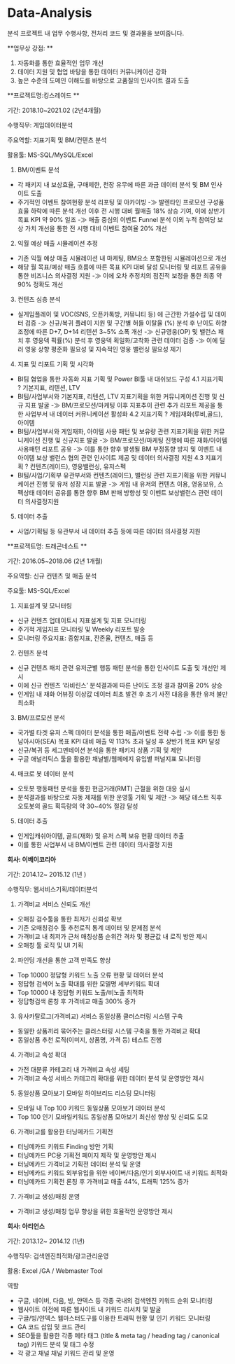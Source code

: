 # Data-Analysis
분석 프로젝트 내 업무 수행사항, 전처리 코드 및 결과물을 보여줍니다. 

**업무상 강점: **
1. 자동화를 통한 효율적인 업무 개선
2. 데이터 지원 및 협업 바탕을 통한 데이터 커뮤니케이션 강화
3. 높은 수준의 도메인 이해도를 바탕으로 고품질의 인사이트 결과 도출

**프로젝트명:킹스레이드 **

기간: 2018.10~2021.02 (2년4개월)

수행직무: 게임데이터분석

주요역할: 지표기획 및 BM/컨텐츠 분석

활용툴: MS-SQL/MySQL/Excel

1. BM/이벤트 분석
- 각 패키지 내 보상효율, 구매제한, 천장 유무에 따른 과금 데이터 분석 및 BM 인사이트 도출
- 주기적인 이벤트 참여현황 분석 리포팅 및 아카이빙
-≫ 발렌타인 프로모션 구성품 효율 하락에 따른 분석 개선 이후 전 시행 대비 월매출 18% 상승 기여, 이에 상반기 목표 KPI 약 90% 일조
-≫ 매출 중심의 이벤트 Funnel 분석 이외 누적 참여당 보상 가치 개선을 통한 전 시행 대비 이벤트 참여율 20% 개선 

2. 익월 예상 매출 시뮬레이션 추정
- 기존 익월 예상 매출 시뮬레이션 내 마케팅, BM요소 포함한된 시뮬레이션으로 개선
- 해당 월 목표/예상 매출 흐름에 따른 목표 KPI 대비 달성 모니터링 및 리포트 공유을 통한 비즈니스 의사결정 지원
-≫ 이에 오차 추정치의 점진적 보정을 통한 최종 약 90% 정확도 개선

3. 컨텐츠 심층 분석
- 실게임플레이 및 VOC(SNS, 오픈카톡방, 커뮤니티 등) 에 근간한 가설수립 및 데이터 검증
-≫ 신규/복귀 플레이 지원 및 구간별 허들 이탈율 (%) 분석 후 난이도 하향 조정에 따른 D+7, D+14 리텐션 3~5% 소폭 개선
-≫ 신규영웅(OP) 및 밸런스 패치 후 영웅덱 픽률(%) 분석 후 영웅덱 획일화/고착화 관련 데이터 검증
-≫ 이에 딜러 영웅 상향 평준화 필요성 및 지속적인 영웅 밸런싱 필요성 제기

4. 지표 및 리포트 기획 및 시각화
- BI팀 협업을 통한 자동화 지표 기획 및 Power BI툴 내 대쉬보드 구성
4.1 지표기획 ? 기본지표, 리텐션, LTV
- BI팀/사업부서와 기본지표, 리텐션, LTV 지표기획을 위한 커뮤니케이션 진행 및 신규 지표 발굴
-≫ BM/프로모션/마케팅 이후 지표추이 관련 추가 리포트 제공을 통한 사업부서 내 데이터 커뮤니케이션 활성화
4.2 지표기획 ? 게임재화(루비,골드), 아이템
- BI팀/사업부서와 게임재화, 아이템 사용 패턴 및 보유량 관련 지표기획을 위한 커뮤니케이션 진행 및 신규지표 발굴
-≫ BM/프로모션/마케팅 진행에 따른 재화/아이템 사용패턴 리포트 공유
-≫ 이를 통한 향후 발생될 BM 부정동향 방지 및 이벤트 내 아이템 보상 밸런스 협의 관련 인사이트 제공 및 데이터 의사결정 지원
4.3 지표기획 ? 컨텐츠(레이드), 영웅밸런싱, 유저스펙
- BI팀/사업/기획부 유관부서와 컨텐츠(레이드), 밸런싱 관련 지표기획을 위한 커뮤니케이션 진행 및 유저 성장 지표 발굴
-≫ 게임 내 유저의 컨텐츠 이용, 영웅보유, 스펙상태 데이터 공유를 통한 향후 BM 판매 방향성 및 이벤트 보상밸런스 관련 데이터 의사결정지원

5. 데이터 추출
- 사업/기획팀 등 유관부서 내 데이터 추출 등에 따른 데이터 의사결정 지원

**프로젝트명: 드래곤네스트
**

기간: 2016.05~2018.06 (2년 1개월)

주요역할: 신규 컨텐츠 및 매출 분석

주요툴: MS-SQL/Excel

1. 지표설계 및 모니터링
- 신규 컨텐츠 업데이트시 지표설계 및 지표 모니터링
- 주기적 게임지표 모니터링 및 Weekly 리포트 발송
- 모니터링 주요지표: 종합지표, 잔존율, 컨텐츠, 매출 등

2. 컨텐츠 분석
- 신규 컨텐츠 패치 관련 유저군별 행동 패턴 분석을 통한 인사이트 도출 및 개선안 제시
- 이에 신규 컨텐츠 ‘라비린스’ 분석결과에 따른 난이도 조정 결과 참여율 20% 상승
- 인게임 내 재화 어뷰징 이상값 데이터 최초 발견 후 조기 사전 대응을 통한 유저 불만 최소화

3. BM/프로모션 분석
- 국가별 타겟 유저 스펙 데이터 분석을 통한 매출/이벤트 전략 수립
-≫ 이를 통한 동남아시아(SEA) 목표 KPI 대비 매출 약 113% 초과 달성 후 상반기 목표 KPI 달성
- 신규/복귀 등 세그멘테이션 분석을 통한 패키지 상품 기획 및 제안
- 구글 애널리틱스 툴을 활용한 채널별/웹페에지 유입별 퍼널지표 모니터링

4. 매크로 봇 데이터 분석
- 오토봇 행동패턴 분석을 통한 현금거래(RMT) 근절을 위한 대응 실시
- 분석결과를 바탕으로 자동 제재를 위한 운영툴 기획 및 제안
-≫ 해당 테스트 직후 오토봇의 골드 획득량의 약 30~40% 절감 달성

5. 데이터 추출
- 인게임캐쉬아이템, 골드(재화) 및 유저 스펙 보유 현황 데이터 추출
- 이를 통한 사업부서 내 BM/이벤트 관련 데이터 의사결정 지원

**회사: 이베이코리아**

기간: 2014.12~ 2015.12 (1년 )

수행직무: 웹서비스기획/데이터분석

1. 가격비교 서비스 신뢰도 개선
- 오매칭 검수툴을 통한 최저가 신뢰성 확보
- 기존 오매칭검수 툴 추천로직 통계 데이터 및 문제점 분석
- 가격비교 내 최저가 근처 매칭상품 순위간 격차 및 평균값 내 로직 방안 제시
- 오매칭 툴 로직 및 UI 기획

2. 파인딩 개선을 통한 고객 만족도 향상
- Top 10000 정답형 키워드 노출 오류 현황 및 데이터 분석
- 정답형 검색어 노출 확대를 위한 모델명 세부키워드 확대
- Top 10000 내 정답형 키워드 노출/비노출 최적화
- 정답형검색 론칭 후 가격비교 매출 300% 증가

3. 유사카탈로그(가격비교) 서비스 동일상품 클러스터링 시스템 구축
- 동일한 상품끼리 묶어주는 클러스터링 시스템 구축을 통한 가격비교 확대
- 동일상품 추천 로직(이미지, 상품명, 가격 등) 테스트 진행

4. 가격비교 속성 확대
- 가전 대분류 카테고리 내 가격비교 속성 세팅
- 가격비교 속성 서비스 카테고리 확대를 위한 데이터 분석 및 운영방안 제시

5. 동일상품 모아보기 모바일 하이브리드 리스팅 모니터링
- 모바일 내 Top 100 키워드 동일상품 모아보기 데이터 분석
- Top 100 인기 모바일키워드 동일상품 모아보기 최신성 향상 및 신뢰도 도모

6. 가격비교를 활용한 터닝메카드 기획전
- 터닝메카드 키워드 Finding 방안 기획
- 터닝메카드 PC용 기획전 페이지 제작 및 운영방안 제시
- 터닝메카드 가격비교 기획전 데이터 분석 및 운영
- 터닝메카드 키워드 외부유입을 위한 네이버/다음/인기 외부사이트 내 키워드 최적화
- 터닝메카드 기획전 론칭 후 가격비교 매출 44%, 트래픽 125% 증가

7. 가격비교 생성/매칭 운영
- 가격비교 생성/매칭 업무 향상을 위한 효율적인 운영방안 제시

**회사: 아티언스**

기간: 2013.12~ 2014.12 (1년)

수행직무: 검색엔진최적화/광고관리운영

활용: Excel /GA / Webmaster Tool

역할
- 구글, 네이버, 다음, 빙, 얀덱스 등 각종 국내외 검색엔진 키워드 순위 모니터링 
- 웹사이트 이전에 따른 웹사이트 내 키워드 리서치 및 발굴
- 구글/빙/얀덱스 웹마스터도구를 이용한 트래픽 현황 및 인기 키워드 모니터링
- GA 코드 삽입 및 코드 관리
- SEO툴을 활용한 각종 메타 태그 (title & meta tag / heading tag / canonical tag) 키워드 분석 및 태그 수정
- 각 광고 채널 채널 키워드 관리 및 운영

